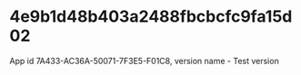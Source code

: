 # 4e9b1d48b403a2488fbcbcfc9fa15d02
App id 7A433-AC36A-50071-7F3E5-F01C8, version name - Test version
